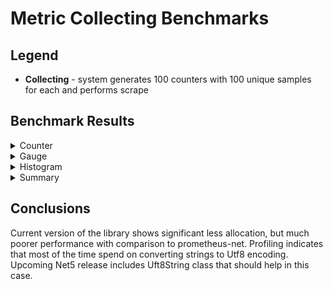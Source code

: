 # Metric Collecting Benchmarks

## Legend
* **Collecting** - system generates 100 counters with 100 unique samples for each and performs scrape

## Benchmark Results

<details>
  <summary>Counter</summary>
  
|              Method |      Mean |    Error |   StdDev | Ratio | RatioSD | Gen 0 | Gen 1 | Gen 2 | Allocated |
|-------------------- |----------:|---------:|---------:|------:|--------:|------:|------:|------:|----------:|
| Collecting_Baseline |  5.877 ms | 1.340 ms | 1.543 ms |  1.00 |    0.00 |     - |     - |     - | 406.96 KB |
|          Collecting | 15.325 ms | 4.407 ms | 5.075 ms |  2.72 |    0.83 |     - |     - |     - |   6.57 KB |
  
</details>

<details>
  <summary>Gauge</summary>

|              Method |      Mean |    Error |   StdDev |    Median | Ratio | RatioSD | Gen 0 | Gen 1 | Gen 2 | Allocated |
|-------------------- |----------:|---------:|---------:|----------:|------:|--------:|------:|------:|------:|----------:|
| Collecting_Baseline |  5.907 ms | 1.401 ms | 1.614 ms |  6.648 ms |  1.00 |    0.00 |     - |     - |     - | 406.93 KB |
|          Collecting | 17.514 ms | 5.210 ms | 5.999 ms | 13.524 ms |  3.04 |    0.76 |     - |     - |     - |   6.57 KB |

</details>

<details>
  <summary>Histogram</summary>

|              Method |      Mean |    Error |   StdDev | Ratio | RatioSD |     Gen 0 | Gen 1 | Gen 2 |  Allocated |
|-------------------- |----------:|---------:|---------:|------:|--------:|----------:|------:|------:|-----------:|
| Collecting_Baseline |  73.26 ms | 6.958 ms | 8.013 ms |  1.00 |    0.00 | 1000.0000 |     - |     - | 5405.19 KB |
|          Collecting | 192.72 ms | 1.541 ms | 1.775 ms |  2.65 |    0.21 |         - |     - |     - |     7.6 KB |

</details>

<details>
  <summary>Summary</summary>

|              Method |     Mean |    Error |   StdDev | Ratio | RatioSD | Gen 0 | Gen 1 | Gen 2 |  Allocated |
|-------------------- |---------:|---------:|---------:|------:|--------:|------:|------:|------:|-----------:|
| Collecting_Baseline | 17.16 ms | 2.583 ms | 2.975 ms |  1.00 |    0.00 |     - |     - |     - | 1031.99 KB |
|          Collecting | 77.84 ms | 1.061 ms | 1.222 ms |  4.64 |    0.61 |     - |     - |     - |    6.66 KB |

</details>

## Conclusions
Current version of the library shows significant less allocation, but much poorer performance with comparison to prometheus-net. Profiling indicates that most of the time spend on converting strings to Utf8 encoding. Upcoming Net5 release includes Uft8String class that should help in this case.
